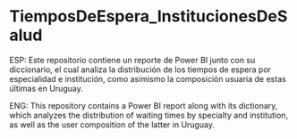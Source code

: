 # TiemposDeEspera_InstitucionesDeSalud
ESP: Este repositorio contiene un reporte de Power BI junto con su diccionario, el cual analiza la distribución de los tiempos de espera por especialidad e institución, como asimismo la composición usuaria de estas últimas en Uruguay.

ENG: This repository contains a Power BI report along with its dictionary, which analyzes the distribution of waiting times by specialty and institution, as well as the user composition of the latter in Uruguay.
